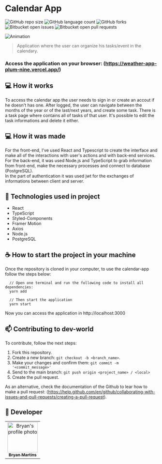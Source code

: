 # Calendar App

<!---Esses são exemplos. Veja https://shields.io para outras pessoas ou para personalizar este conjunto de escudos. Você pode querer incluir dependências, status do projeto e informações de licença aqui--->

![GitHub repo size](https://img.shields.io/github/repo-size/iuricode/README-template?style=for-the-badge)
![GitHub language count](https://img.shields.io/github/languages/count/iuricode/README-template?style=for-the-badge)
![GitHub forks](https://img.shields.io/github/forks/iuricode/README-template?style=for-the-badge)
![Bitbucket open issues](https://img.shields.io/bitbucket/issues/iuricode/README-template?style=for-the-badge)
![Bitbucket open pull requests](https://img.shields.io/bitbucket/pr-raw/iuricode/README-template?style=for-the-badge)

![Animation](https://user-images.githubusercontent.com/62571814/151380376-134ae4a8-2aa4-4883-b48b-dff77d56006c.gif)

> Application where the user can organize his tasks/event in the calendary.

### Access the application on your browser: (https://weather-app-plum-nine.vercel.app/)

## 💻 How it works

To access the calendar app the user needs to sign in or create an accout if he doesn't has one. After logged, the user can navigate between the months of the year or of the last/next years, and create some task. There is a task page where contains all of tasks of that user. It's possible to edit the task informations and delete it either.

## 💻 How it was made

For the front-end, I've used React and Typescript to create the interface and make all of the interactions with user's actions and with back-end services.  
For the back-end, it was used Node.js and TypeScript to grab information from front-end, make the necessary processes and connect to database (PostgreSQL).  
In the part of authentication it was used jwt for the exchanges of informations between client and server.

## 🚀 Technologies used in project

- React
- TypeScript
- Styled-Components
- Framer Motion
- Axios
- Node.js
- PostgreSQL

## ☕ How to start the project in your machine

Once the repository is cloned in your computer, to use the calendar-app follow the steps below:

```
  // Open one terminal and run the following code to install all dependencies:
  yarn add
  
  // Then start the application
  yarn start
```
Now you can access the application in http://localhost:3000

## 📫 Contributing to dev-world

To contribute, follow the next steps:

1. Fork this repository.
2. Create a new branch: `git checkout -b <branch_name>`.
3. Make your changes and confirm them: `git commit -m '<commit_message>'`
4. Send to the main branch: `git push origin <project_name> / <local>`
5. Create the pull request.

As an alternative, check the documentation of the Github to lear how to make a pull request: (https://help.github.com/en/github/collaborating-with-issues-and-pull-requests/creating-a-pull-request).

## 🤝 Developer

<table>
  <tr>
    <td align="center">
      <a href="#">
        <img src="https://github.com/bryanmaraujo544.png" width="100px;" alt="Bryan's profile photo"/><br>
        <sub>
          <b>Bryan Martins</b>
        </sub>
      </a>
    </td>

</table>

